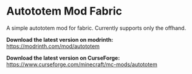 # Autototem Mod Fabric
A simple autototem mod for fabric.
Currently supports only the offhand.

**Download the latest version on modrinth:**
https://modrinth.com/mod/autototem

**Download the latest version on CurseForge:**
https://www.curseforge.com/minecraft/mc-mods/autototem
